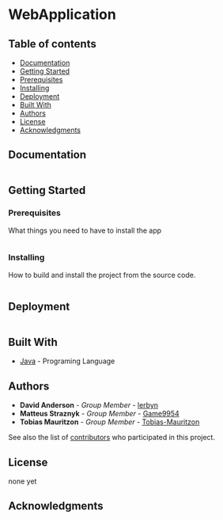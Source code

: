 # WebApplication



## Table of contents
* [Documentation](#documentation)
* [Getting Started](#getting-started)
* [Prerequisites](#prerequisites)
* [Installing](#installing)
* [Deployment](#deployment)
* [Built With](#built-with)
* [Authors](#authors)
* [License](#license)
* [Acknowledgments](#acknowledgments)

## Documentation
```

```

## Getting Started

### Prerequisites

What things you need to have to install the app

```

```


### Installing

How to build and install the project from the source code.

```

```


## Deployment

```

```

## Built With

* [Java](https://www.oracle.com/java/technologies/javase-downloads.html) - Programing Language 


## Authors

* **David Anderson** - *Group Member* - [lerbyn](https://github.com/lerbyn)
* **Matteus Straznyk** - *Group Member* - [Game9954](https://github.com/Game9954)
* **Tobias Mauritzon** - *Group Member* - [Tobias-Mauritzon](https://github.com/Tobias-Mauritzon)


See also the list of [contributors](https://github.com/Tobias-Mauritzon/WebApplication/graphs/contributors) who participated in this project.

## License

none yet

## Acknowledgments



